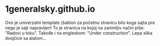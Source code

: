 # 1generalsky.github.io
Ovo je univerzalni template (šablon za početnu stranicu bilo koga sajta pre nego je sajt napravljen! To je stranica na kojoj na zanimljiv način piše: "Radovi u toku".
Takođe i na engleskom: "Under construction". Lepa slika dvojčice sa alatom...

